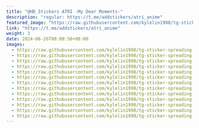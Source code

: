 ```yaml
---
title: "@HD_Stickers ATRI -My Dear Moments-"
description: "regular: https://t.me/addstickers/atri_anime"
featured_image: "https://raw.githubusercontent.com/kylelin1998/tg-sticker-spreading-worldwide-images/main/img/0daaa6f9-8a1f-4fc0-9935-cb7b266a4863.jpg"
link: "https://t.me/addstickers/atri_anime"
weight: 3
date: 2024-06-26T08:09:50+08:00
images:
  - https://raw.githubusercontent.com/kylelin1998/tg-sticker-spreading-worldwide-images/main/img/0daaa6f9-8a1f-4fc0-9935-cb7b266a4863.jpg
  - https://raw.githubusercontent.com/kylelin1998/tg-sticker-spreading-worldwide-images/main/img/99e7ea36-6f19-4439-b601-d470ee82ac35.jpg
  - https://raw.githubusercontent.com/kylelin1998/tg-sticker-spreading-worldwide-images/main/img/1167f5c2-9e6b-4296-8e2f-cc68a005be52.jpg
  - https://raw.githubusercontent.com/kylelin1998/tg-sticker-spreading-worldwide-images/main/img/d3ef3ed8-9398-442f-8d3f-e300e7e98484.jpg
  - https://raw.githubusercontent.com/kylelin1998/tg-sticker-spreading-worldwide-images/main/img/c1bbff8c-ddbf-496b-bc99-7eac1392886a.jpg
  - https://raw.githubusercontent.com/kylelin1998/tg-sticker-spreading-worldwide-images/main/img/18df3f01-4b20-4991-97ee-71c3d7d077e4.jpg
  - https://raw.githubusercontent.com/kylelin1998/tg-sticker-spreading-worldwide-images/main/img/c39f3e97-b569-4de4-ab6f-1d488efab938.jpg
  - https://raw.githubusercontent.com/kylelin1998/tg-sticker-spreading-worldwide-images/main/img/f36fabc7-ae27-4f35-bace-7f4e511c76e0.jpg
  - https://raw.githubusercontent.com/kylelin1998/tg-sticker-spreading-worldwide-images/main/img/dd1021a1-950b-4714-98ad-daee59df3e6f.jpg
  - https://raw.githubusercontent.com/kylelin1998/tg-sticker-spreading-worldwide-images/main/img/abdc0b69-d8d3-47b0-9452-0a1729e6d247.jpg
  - https://raw.githubusercontent.com/kylelin1998/tg-sticker-spreading-worldwide-images/main/img/00446288-18fc-450d-a941-34757fa85369.jpg
  - https://raw.githubusercontent.com/kylelin1998/tg-sticker-spreading-worldwide-images/main/img/a7dacd50-c0b2-428d-a8d8-5474922a7cbc.jpg
  - https://raw.githubusercontent.com/kylelin1998/tg-sticker-spreading-worldwide-images/main/img/733f79ab-5b46-4449-ade7-29f1e711a3a6.jpg
---
```

